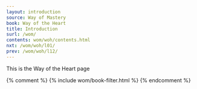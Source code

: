 ```yaml
---
layout: introduction
source: Way of Mastery
book: Way of the Heart
title: Introduction
surl: /wom/
contents: wom/woh/contents.html
nxt: /wom/woh/l01/
prev: /wom/woh/l12/
---
```


This is the Way of the Heart page

{% comment %}
{% include wom/book-filter.html %}
{% endcomment %}
